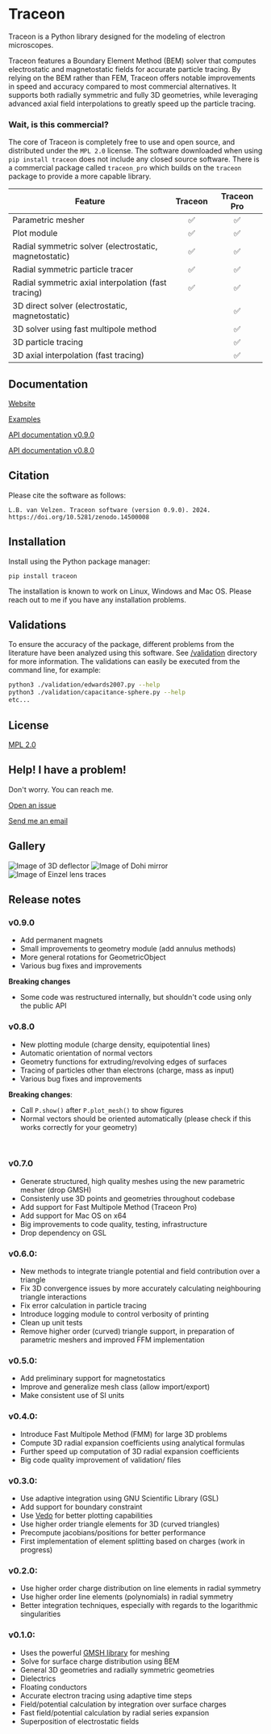 # Traceon
Traceon is a Python library designed for the modeling of electron microscopes.

Traceon features a Boundary Element Method (BEM) solver that computes electrostatic and magnetostatic fields for accurate particle tracing. By relying on the BEM rather than FEM, Traceon offers notable improvements in speed and accuracy compared to most commercial alternatives. It supports both radially symmetric and fully 3D geometries, while leveraging advanced axial field interpolations to greatly speed up the particle tracing.

### Wait, is this commercial?

The core of Traceon is completely free to use and open source, and distributed under the `MPL 2.0` license. The software downloaded when using `pip install traceon` does not include any closed source software. There is a commercial package called `traceon_pro` which builds on the `traceon` package to provide a more capable library.

| Feature | Traceon | Traceon Pro |
| --- | :---: | :---: |
| Parametric mesher  | ✅ | ✅|    
| Plot module | ✅ | ✅ |
| Radial symmetric solver (electrostatic, magnetostatic) | ✅ | ✅ |
| Radial symmetric particle tracer | ✅ | ✅ |
| Radial symmetric axial interpolation (fast tracing) | ✅ | ✅|
| 3D direct solver (electrostatic, magnetostatic) | | ✅|
| 3D solver using fast multipole method  | | ✅|
| 3D particle tracing | | ✅|
| 3D axial interpolation (fast tracing) | | ✅|



## Documentation

[Website](https://traceon.org/)

[Examples](https://github.com/leon-vv/Traceon/tree/main/examples)

[API documentation v0.9.0](https://traceon.org/docs/v0.9.0/traceon/index.html)

[API documentation v0.8.0](https://traceon.org/docs/v0.8.0/index.html)

## Citation

Please cite the software as follows:

```
L.B. van Velzen. Traceon software (version 0.9.0). 2024. https://doi.org/10.5281/zenodo.14500008
```

## Installation

Install using the Python package manager:
```
pip install traceon
```

The installation is known to work on Linux, Windows and Mac OS. Please reach out to me if you have any installation problems.

## Validations

To ensure the accuracy of the package, different problems from the literature have been analyzed using this software. See [/validation](https://github.com/leon-vv/Traceon/tree/main/validation) directory for more information. The validations can easily be executed from the command line, for example:
```bash
python3 ./validation/edwards2007.py --help
python3 ./validation/capacitance-sphere.py --help
etc...
```

## License

[MPL 2.0](https://mozilla.org/MPL/2.0/)


## Help! I have a problem!

Don't worry. You can reach me.

[Open an issue](https://github.com/leon-vv/Traceon/issues)

[Send me an email](mailto:leonvanvelzen@protonmail.com)

## Gallery

![Image of 3D deflector](https://raw.githubusercontent.com/leon-vv/traceon/main/images/deflector-image.png)
![Image of Dohi mirror](https://raw.githubusercontent.com/leon-vv/traceon/main/images/dohi-mirror.png)
![Image of Einzel lens traces](https://raw.githubusercontent.com/leon-vv/traceon/main/images/einzel-lens-traces.png)

## Release notes

### v0.9.0
- Add permanent magnets
- Small improvements to geometry module (add annulus methods)
- More general rotations for GeometricObject
- Various bug fixes and improvements

**Breaking changes**
- Some code was restructured internally, but shouldn't code using only the public API

### v0.8.0
- New plotting module (charge density, equipotential lines)
- Automatic orientation of normal vectors
- Geometry functions for extruding/revolving edges of surfaces
- Tracing of particles other than electrons (charge, mass as input)
- Various bug fixes and improvements

**Breaking changes**:
- Call `P.show()` after `P.plot_mesh()` to show figures
- Normal vectors should be oriented automatically (please check if this works correctly for your geometry)
<br />

### v0.7.0
- Generate structured, high quality meshes using the new parametric mesher (drop GMSH)
- Consistenly use 3D points and geometries throughout codebase
- Add support for Fast Multipole Method (Traceon Pro)
- Add support for Mac OS on x64
- Big improvements to code quality, testing, infrastructure
- Drop dependency on GSL

### v0.6.0:
- New methods to integrate triangle potential and field contribution over a triangle
- Fix 3D convergence issues by more accurately calculating neighbouring triangle interactions
- Fix error calculation in particle tracing
- Introduce logging module to control verbosity of printing
- Clean up unit tests
- Remove higher order (curved) triangle support, in preparation of parametric meshers and improved FFM implementation

### v0.5.0:
- Add preliminary support for magnetostatics
- Improve and generalize mesh class (allow import/export)
- Make consistent use of SI units

### v0.4.0:
- Introduce Fast Multipole Method (FMM) for large 3D problems
- Compute 3D radial expansion coefficients using analytical formulas
- Further speed up computation of 3D radial expansion coefficients 
- Big code quality improvement of validation/ files

### v0.3.0:
- Use adaptive integration using GNU Scientific Library (GSL)
- Add support for boundary constraint
- Use [Vedo](https://vedo.embl.es/) for better plotting capabilities
- Use higher order triangle elements for 3D (curved triangles)
- Precompute jacobians/positions for better performance
- First implementation of element splitting based on charges (work in progress)

### v0.2.0:
- Use higher order charge distribution on line elements in radial symmetry
- Use higher order line elements (polynomials) in radial symmetry
- Better integration techniques, especially with regards to the logarithmic singularities

### v0.1.0:
- Uses the powerful [GMSH library](https://gmsh.info/) for meshing
- Solve for surface charge distribution using BEM
- General 3D geometries and radially symmetric geometries
- Dielectrics
- Floating conductors
- Accurate electron tracing using adaptive time steps
- Field/potential calculation by integration over surface charges
- Fast field/potential calculation by radial series expansion
- Superposition of electrostatic fields


